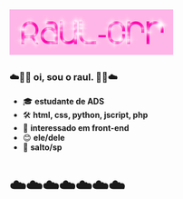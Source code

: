## ![raul-crr](cooltext467801970287495.gif)

### ☁️🌈🐬 oi, sou o raul. 🐬🌈☁️

- 🎓 **estudante de ADS**  
- 🛠️ **html, css, python, jscript, php**
- 👀 **interessado em front-end**
- 😊 **ele/dele**
- 📍  **salto/sp**

# ☁️☁️☁️☁️☁️☁️☁️
